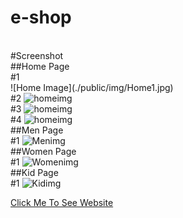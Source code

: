 # e-shop

<br/>
#Screenshot 
<br/>
##Home Page 
<br/>
#1
<br/>
![Home Image](./public/img/Home1.jpg)
<br/>
#2
<img src="/img/Home2.png" alt="homeimg"/>
<br/>
#3
<img src="/img/Home3.png" alt="homeimg"/>
<br/>
#4
<img src="/img/Home4.png" alt="homeimg"/>
<br/>
##Men Page 
<br/>
#1
<img src="/img/Men.png" alt="Menimg"/>
<br/>
##Women Page 
<br/>
#1
<img src="/img/Women.png" alt="Womenimg"/>
<br/>
##Kid Page 
<br/>
#1
<img src="/img/Kid.png" alt="Kidimg"/>

<a href="e-shop-harry.netlify.app" > Click Me To See Website</a>
